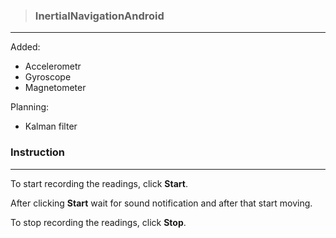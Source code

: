 >### InertialNavigationAndroid
 <hr> 

Added:
* Accelerometr
* Gyroscope
* Magnetometer

Planning:
* Kalman filter


### Instruction
 <hr> 
 
To start recording the readings, click **Start**.

After clicking **Start** wait for sound notification and after that start moving.

To stop recording the readings, click **Stop**.

